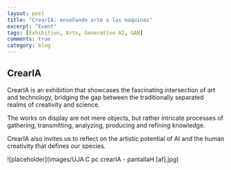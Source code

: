```yaml
---
layout: post
title: "CrearIA: enseñando arte a las maquinas"
excerpt: "Event"
tags: [Exhibition, Arts, Generative AI, GAN]
comments: true
category: blog
---
```


## CrearIA
CrearIA is an exhibition that showcases the fascinating intersection of art and technology, bridging the gap between the traditionally separated realms of creativity and science.

The works on display are not mere objects, but rather intricate processes of gathering, transmitting, analyzing, producing and refining knowledge.

CrearIA also invites us to reflect on the artistic potential of AI and the human creativity that defines our species.


![placeholder](images/UJA.C pc crearIA - pantallaH [af].jpg)
